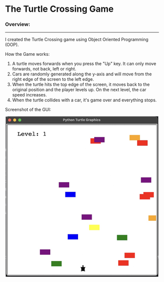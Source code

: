 # The Turtle Crossing Game
### Overview: ###
_________________
I created the Turtle Crossing game using Object Oriented Programming (OOP).

How the Game works:
1. A turtle moves forwards when you press the "Up" key. It can only move forwards, not back, left or right.
2. Cars are randomly generated along the y-axis and will move from the right edge of the screen to the left edge.
3. When the turtle hits the top edge of the screen, it moves back to the original position and the player levels up. On the next level, the car speed increases.
4. When the turtle collides with a car, it's game over and everything stops.

Screenshot of the GUI:
<p align="center">
  <img src="https://github.com/w-diana/100_days_Python_Challenge/blob/main/Day_23%20-%20The%20Turtle%20Crossing/screenshot.jpg" width="500">
</p>
